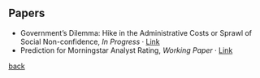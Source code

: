 ## Papers

- Government’s Dilemma: Hike in the Administrative Costs or Sprawl of Social Non-confidence, _In Progress_ · [Link](/government_dilemma.pdf)
- Prediction for Morningstar Analyst Rating, _Working Paper_ · [Link](https://papers.ssrn.com/sol3/papers.cfm?abstract_id=3442945)


[back](./)
